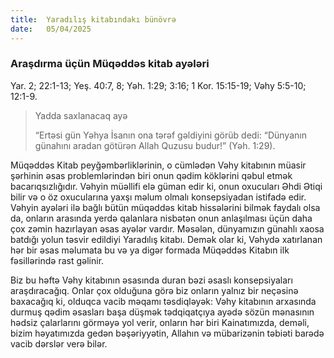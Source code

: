 ```yaml
---
title:  Yaradılış kitabındakı bünövrə
date:   05/04/2025
---
```


### Araşdırma üçün Müqəddəs kitab ayələri

Yar. 2; 22:1-13; Yeş. 40:7, 8; Yəh. 1:29; 3:16; 1 Kor. 15:15-19; Vəhy 5:5-10; 12:1-9.

> <p>Yadda saxlanacaq ayə</p>
> “Ertəsi gün Yəhya İsanın ona tərəf gəldiyini görüb dedi: “Dünyanın günahını aradan götürən Allah Quzusu budur!” (Yəh. 1:29).

Müqəddəs Kitab peyğəmbərliklərinin, o cümlədən Vəhy kitabının müasir şərhinin əsas problemlərindən biri onun qədim köklərini qəbul etmək bacarıqsızlığıdır. Vəhyin müəllifi elə güman edir ki, onun oxucuları Əhdi Ətiqi bilir və o öz oxucularına yaxşı məlum olmalı konsepsiyadan istifadə edir. Vəhyin ayələri ilə bağlı bütün müqəddəs kitab hissələrini bilmək faydalı olsa da, onların arasında yerdə qalanlara nisbətən onun anlaşılması üçün daha çox zəmin hazırlayan əsas ayələr vardır. Məsələn, dünyamızın günahlı xaosa batdığı yolun təsvir edildiyi Yaradılış kitabı. Demək olar ki, Vəhydə xatırlanan hər bir əsas məlumata bu və ya digər formada Müqəddəs Kitabın ilk fəsillərində rast gəlinir.

Biz bu həftə Vəhy kitabının əsasında duran bəzi əsaslı konsepsiyaları araşdıracağıq. Onlar çox olduğuna görə biz onların yalnız bir neçəsinə baxacağıq ki, olduqca vacib məqamı təsdiqləyək: Vəhy kitabının arxasında durmuş qədim əsasları başa düşmək tədqiqatçıya ayədə sözün mənasının hədsiz çalarlarını görməyə yol verir, onların hər biri Kainatımızda, deməli, bizim həyatımızda gedən bəşəriyyətin, Allahın və mübarizənin təbiəti barədə vacib dərslər verə bilər.